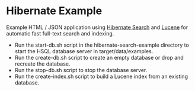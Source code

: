 Hibernate Example
===================

Example HTML / JSON application using [Hibernate Search](http://www.hibernate.org/subprojects/search.html) and 
[Lucene](http://lucene.apache.org/) for automatic fast full-text search and indexing.

* Run the start-db.sh script in the hibernate-search-example directory to start the HSQL database server in target/data/examples.
* Run the create-db.sh script to create an empty database or drop and recreate the database.
* Run the stop-db.sh script to stop the database server.
* Run the create-index.sh script to build a Lucene index from an existing database.
